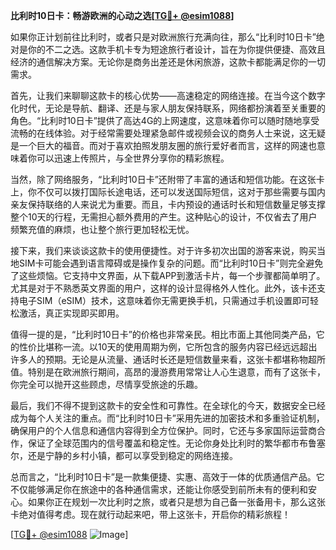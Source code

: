 **比利时10日卡：畅游欧洲的心动之选[[TG💪+ @esim1088](https://t.me/s/esim1088)]**

如果你正计划前往比利时，或者只是对欧洲旅行充满向往，那么“比利时10日卡”绝对是你的不二之选。这款手机卡专为短途旅行者设计，旨在为你提供便捷、高效且经济的通信解决方案。无论你是商务出差还是休闲旅游，这款卡都能满足你的一切需求。

首先，让我们来聊聊这款卡的核心优势——高速稳定的网络连接。在当今这个数字化时代，无论是导航、翻译、还是与家人朋友保持联系，网络都扮演着至关重要的角色。“比利时10日卡”提供了高达4G的上网速度，这意味着你可以随时随地享受流畅的在线体验。对于经常需要处理紧急邮件或视频会议的商务人士来说，这无疑是一个巨大的福音。而对于喜欢拍照发朋友圈的旅行爱好者而言，这样的网速也意味着你可以迅速上传照片，与全世界分享你的精彩旅程。

当然，除了网络服务，“比利时10日卡”还附带了丰富的通话和短信功能。在这张卡上，你不仅可以拨打国际长途电话，还可以发送国际短信，这对于那些需要与国内亲友保持联络的人来说尤为重要。而且，卡内预设的通话时长和短信数量足够支撑整个10天的行程，无需担心额外费用的产生。这种贴心的设计，不仅省去了用户频繁充值的麻烦，也让整个旅行更加轻松无忧。

接下来，我们来谈谈这款卡的使用便捷性。对于许多初次出国的游客来说，购买当地SIM卡可能会遇到语言障碍或是操作复杂的问题。而“比利时10日卡”则完全避免了这些烦恼。它支持中文界面，从下载APP到激活卡片，每一个步骤都简单明了。尤其是对于不熟悉英文界面的用户，这样的设计显得格外人性化。此外，该卡还支持电子SIM（eSIM）技术，这意味着你无需更换手机，只需通过手机设置即可轻松激活，真正实现即买即用。

值得一提的是，“比利时10日卡”的价格也非常亲民。相比市面上其他同类产品，它的性价比堪称一流。以10天的使用周期为例，它所包含的服务内容已经远远超出许多人的预期。无论是从流量、通话时长还是短信数量来看，这张卡都堪称物超所值。特别是在欧洲旅行期间，高昂的漫游费用常常让人心生退意，而有了这张卡，你完全可以抛开这些顾虑，尽情享受旅途的乐趣。

最后，我们不得不提到这款卡的安全性和可靠性。在全球化的今天，数据安全已经成为每个人关注的重点。而“比利时10日卡”采用先进的加密技术和多重验证机制，确保用户的个人信息和通信内容得到全方位保护。同时，它还与多家国际运营商合作，保证了全球范围内的信号覆盖和稳定性。无论你身处比利时的繁华都市布鲁塞尔，还是宁静的乡村小镇，都可以享受到稳定的网络连接。

总而言之，“比利时10日卡”是一款集便捷、实惠、高效于一体的优质通信产品。它不仅能够满足你在旅途中的各种通信需求，还能让你感受到前所未有的便利和安心。如果你正在规划一次比利时之旅，或者只是想为自己备一张备用卡，那么这张卡绝对值得考虑。现在就行动起来吧，带上这张卡，开启你的精彩旅程！

[[TG💪+ @esim1088](https://t.me/s/esim1088) ![Image](https://i.postimg.cc/4NQfJmqS/Snipaste-2025-05-13-00-14-12.png)]